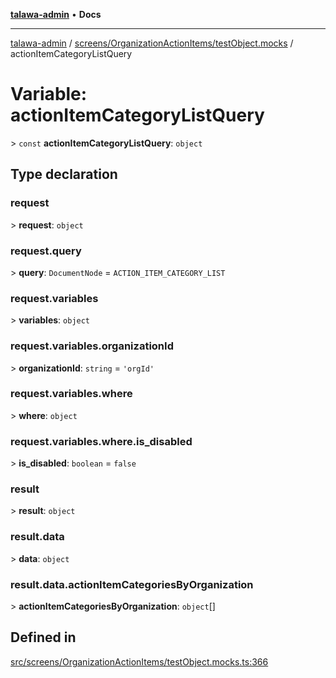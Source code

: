 [**talawa-admin**](../../../../README.md) • **Docs**

***

[talawa-admin](../../../../modules.md) / [screens/OrganizationActionItems/testObject.mocks](../README.md) / actionItemCategoryListQuery

# Variable: actionItemCategoryListQuery

\> `const` **actionItemCategoryListQuery**: `object`

## Type declaration

### request

\> **request**: `object`

### request.query

\> **query**: `DocumentNode` = `ACTION_ITEM_CATEGORY_LIST`

### request.variables

\> **variables**: `object`

### request.variables.organizationId

\> **organizationId**: `string` = `'orgId'`

### request.variables.where

\> **where**: `object`

### request.variables.where.is\_disabled

\> **is\_disabled**: `boolean` = `false`

### result

\> **result**: `object`

### result.data

\> **data**: `object`

### result.data.actionItemCategoriesByOrganization

\> **actionItemCategoriesByOrganization**: `object`[]

## Defined in

[src/screens/OrganizationActionItems/testObject.mocks.ts:366](https://github.com/PalisadoesFoundation/talawa-admin/blob/9dd5d7fd647f8a7c9e1c1e14bf645b71b32c51c2/src/screens/OrganizationActionItems/testObject.mocks.ts#L366)
